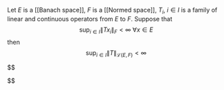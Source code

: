 Let $E$ is a [[Banach space]], $F$ is a [[Normed space]], $T_i, \ i\in I$ is a family of linear and continuous operators from $E$ to $F$. 
Suppose that 
$$
\sup_{i\in I} \|Tx_i\|_F< \infty \ \forall x\in E 
$$
then 
$$
\sup_{i\in I} \|T\|_{\mathcal{L}(E,F)}< \infty
$$


$$

$$